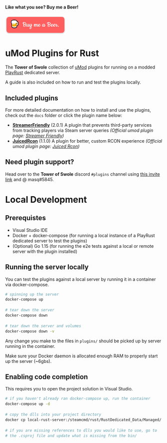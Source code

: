 #### Like what you see? Buy me a Beer!
[![buy_me_a_beer](https://raw.githubusercontent.com/bbckr/assets/master/buymeabear.PNG)](https://www.buymeacoffee.com/bckr)

# uMod Plugins for Rust

The **Tower of Swole** collection of [uMod](https://umod.org/) plugins for running on a modded [PlayRust](https://rust.facepunch.com/) dedicated server.

A guide is also included on how to run and test the plugins locally.

## Included plugins

For more detailed documentation on how to install and use the plugins, check out the `docs` folder or click the plugin name below:

- **[StreamerFriendly](docs/StreamerFriendly.md)** (2.0.1) A plugin that prevents third-party services from tracking players via Steam server queries *(Official umod plugin page: [Streamer Friendly](https://umod.org/plugins/OeK1mVbKG4))*
- **[JuicedRcon](docs/JuicedRcon.md)** (1.1.0) A plugin for better, custom RCON experience *(Official umod plugin page: [Juiced Rcon](https://umod.org/plugins/MGKbWeegDa))*

## Need plugin support?

Head over to the **Tower of Swole** discord `#plugins` channel using [this invite link](https://discord.gg/a3hJBZG) and @ masq#5845.

# Local Development

## Prerequistes

- Visual Studio IDE
- Docker + docker-compose (for running a local instance of a PlayRust dedicated server to test the plugins)
- (Optional) Go 1.15 (for running the e2e tests against a local or remote server with the plugin installed)

## Running the server locally

You can test the plugins against a local server by running it in a container via docker-compose.

``` bash
# spinning up the server
docker-compose up

# tear down the server
docker-compose down

# tear down the server and volumes
docker-compose down -v
```

Any change you make to the files in `plugins/` should be picked up by server running in the container.

Make sure your Docker daemon is allocated enough RAM to properly start up the server (~6gbs).

## Enabling code completion

This requires you to open the project solution in Visual Studio.

``` bash
# if you haven't already ran docker-compose up, run the container
docker-compose up -d

# copy the dlls into your project directory
docker cp local-rust-server:/steamcmd/rust/RustDedicated_Data/Managed/ ./bin/

# if you are missing references to dlls you would like to use, go to
# the .csproj file and update what is missing from the bin/
```
